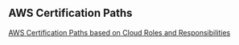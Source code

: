## AWS Certification Paths

[AWS Certification Paths based on Cloud Roles and Responsibilities](https://d1.awsstatic.com/training-and-certification/docs/AWS_certification_paths.pdf)
